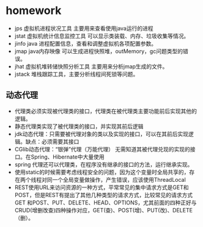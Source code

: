 # homework
- jps 虚拟机进程状况工具  主要用来查看使用java运行的进程
- jstat 虚拟机统计信息监控工具  可以显示类装载、内存、垃圾收集等情况。
- jinfo java 进程配置信息，查看和调整虚拟机各项配置参数。
- jmap java内存映像  可以生成进程快照堆，outMemory，gc问题类型的错误。
- jhat 虚拟机堆转储快照分析工具 主要用来分析jmap生成的文件。
- jstack 堆栈跟踪工具，主要分析线程间死锁等问题。

## 动态代理
- 代理类必须实现被代理类的接口，代理类在被代理类主要功能前后实现其他的逻辑。
- 静态代理类实现了被代理类的接口，并实现其前后逻辑
- jdk动态代理：只需要被代理对象的类以及实现的接口，可以在其前后实现逻辑。缺点：必须需要其接口
- CGlib动态代理：“银弹”代理（万能代理） 无需知道其被代理兑现的实现的接口。在Spring、Hibernate中大量使用
- spring 代理还可以代理类，在程序没有继承的接口的方法，运行继承实现。
- 使用static的时候需要考虑线程安全的问题，因为这个变量时全局共享的，存在两个线程对同一个全局变量做操作，产生错误，应该使用ThreadLocal
- REST使用URL来访问资源的一种方式，平常常见的集中请求方式是GET和POST，但是REST有提出了其他几种类型的请求方式，比较常见的请求方式  
GET 和POST、PUT、DELETE、HEAD、OPTIONS，尤其前面的四种正好与CRUD(增删改查)四种操作对应，GET(查)、POST(增)、PUT(改)、DELETE（删）。

